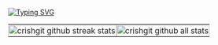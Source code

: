 [![Typing SVG](https://readme-typing-svg.demolab.com?font=Fira+Code&weight=700&size=36&duration=4000&pause=800&center=true&vCenter=true&width=1000&height=100&lines=Cristian+Hernandez;ILoveU<3)](https://git.io/typing-svg)

<table>
  <tr>
    <td style="padding: 0; border: 0; margin: 0;"> <img align="center"   style="padding: 0; border: 0; margin: 0;"   width="100%" height="100%" src="https://github-readme-streak-stats.herokuapp.com/?user=crishgit" alt="crishgit github streak stats" /> </td>
    <td style="padding: 0; border: 0; margin: 0;"> <img align="center"   style="padding: 0; border: 0; margin: 0;"   width="100%" height="100%" src="https://github-readme-stats.vercel.app/api?username=crishgit&how_icons=true&locale=en" alt="crishgit github all stats" /> </td>
  </tr>
</table>









<!--
source repo: https://github.com/gus-rkds/gus-rkds/blob/main/README.md
             https://rahuldkjain.github.io/gh-profile-readme-generator/
-->
